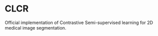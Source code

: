 # CLCR
Official implementation of Contrastive Semi-supervised learning for 2D medical image segmentation.
